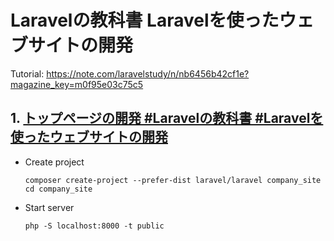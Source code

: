 # Laravelの教科書 Laravelを使ったウェブサイトの開発

Tutorial: https://note.com/laravelstudy/n/nb6456b42cf1e?magazine_key=m0f95e03c75c5

## 1. [トップページの開発 #Laravelの教科書 #Laravelを使ったウェブサイトの開発](https://note.com/laravelstudy/n/n98f754efc6da)

* Create project
  ```shell
  composer create-project --prefer-dist laravel/laravel company_site
  cd company_site
  ```
* Start server
  ```shell
  php -S localhost:8000 -t public
  ```